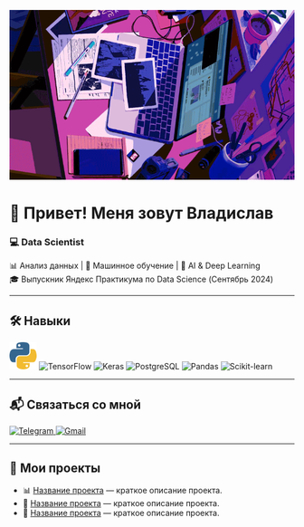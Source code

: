 
<p align="center">
  <img src="https://github.com/St-Rann/St-Rann/blob/main/type%202.gif?raw=true" alt="GIF" width="600" height="300">
</p>

# 👋 Привет! Меня зовут Владислав

### 💻 Data Scientist


📊 Анализ данных | 🤖 Машинное обучение | 🧠 AI & Deep Learning  
🎓 Выпускник Яндекс Практикума по Data Science (Сентябрь 2024)


---

## 🛠️ Навыки

<div align="left">
  <img src="https://github.com/St-Rann/St-Rann/blob/main/icons8-python-96.png?raw=true" width="48" height="48" alt="Python" />
  <img src="https://upload.wikimedia.org/wikipedia/commons/2/2d/Tensorflow_logo.svg" width="48" height="48" alt="TensorFlow" />
  <img src="https://upload.wikimedia.org/wikipedia/commons/a/ae/Keras_logo.svg" width="48" height="48" alt="Keras" />
  <img src="https://upload.wikimedia.org/wikipedia/commons/2/29/Postgresql_elephant.svg" width="48" height="48" alt="PostgreSQL" />
  <img src="https://upload.wikimedia.org/wikipedia/commons/e/ed/Pandas_logo.svg" width="48" height="48" alt="Pandas" />
  <img src="https://upload.wikimedia.org/wikipedia/commons/0/05/Scikit_learn_logo_small.svg" width="48" height="48" alt="Scikit-learn" />
</div>

---

## 📬 Связаться со мной

<div align="left">
  <a href="https://t.me/SaintRann" target="_blank">
    <img src="https://img.shields.io/badge/Telegram-2CA5E0?style=for-the-badge&logo=telegram&logoColor=white" width="150" alt="Telegram" />
  </a>
  <a href="mailto: vlad1117111@gmail.com">
    <img src="https://skillicons.dev/icons?i=gmail" width="48" height="48" alt="Gmail" />
  </a>
</div>

---

## 🚀 Мои проекты

- 📊 [Название проекта](<!-- Добавьте ссылку на проект -->) — краткое описание проекта.
- 🤖 [Название проекта](<!-- Добавьте ссылку на проект -->) — краткое описание проекта.
- 🧠 [Название проекта](<!-- Добавьте ссылку на проект -->) — краткое описание проекта.
